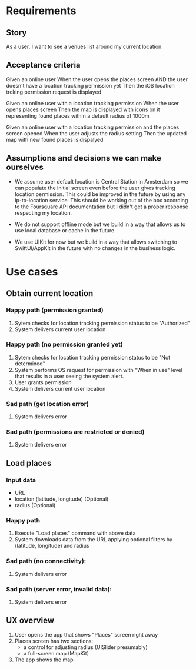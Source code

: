 # Requirements

## Story
As a user, I want to see a venues list around my current location.

## Acceptance criteria

Given an online user
When the user opens the places screen
AND 
the user doesn't have a location tracking permission yet
Then the iOS location trcking permission request is displayed

Given an online user with a location tracking permission
When the user opens places screen
Then the map is displayed with icons on it representing found places within a default radius of 1000m

Given an online user with a location tracking permission and the places screen opened
When the user adjusts the radius setting
Then the updated map with new found places is dispalyed

## Assumptions and decisions we can make ourselves

- We assume user default location is Central Station in Amsterdam so we can populate the initial screen even before the user gives tracking location permission. This could be improved in the future by using any ip-to-location service. This should be working out of the box according to the Foursquare API documentation but I didn't get a proper response respecting my location.

- We do not support offline mode but we build in a way that allows us to use local database or cache in the future.

- We use UIKit for now but we build in a way that allows switching to SwiftUI/AppKit in the future with no changes in the business logic.


# Use cases

## Obtain current location

### Happy path (permission granted)
1. Sytem checks for location tracking permission status to be "Authorized"
2. System delivers current user location 

### Happy path (no permission granted yet)
1. Sytem checks for location tracking permission status to be "Not determined"
2. System performs OS request for permission with "When in use" level that results in a user seeing the system alert. 
3. User grants permission
4. System delivers current user location

### Sad path (get location error)
1. System delivers error

### Sad path (permissions are restricted or denied)
1. System delivers error

## Load places
### Input data
- URL 
- location (latitude, longitude) (Optional)
- radius (Optional)

### Happy path
1. Execute "Load places" command with above data
2. System downloads data from the URL applying optional filters by (latitude, longitude) and radius

### Sad path (no connectivity):
1. System delivers error

### Sad path (server error, invalid data):
1. System delivers error

## UX overview
1. User opens the app that shows "Places" screen right away
2. Places screen has two sections: 
    - a control for adjusting radius (UISlider presumably)
    - a full-screen map (MapKit)
3. The app shows the map 

